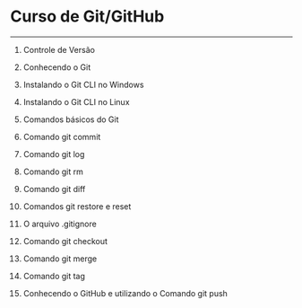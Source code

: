 # Curso de Git/GitHub

<hr>

1. Controle de Versão
2. Conhecendo o Git

3. Instalando o Git CLI no Windows

4. Instalando o Git CLI no Linux

5. Comandos básicos do Git

6. Comando git commit

7. Comando git log

8. Comando git rm

9. Comando git diff
10. Comandos git restore e reset
11. O arquivo .gitignore
12. Comando git checkout
13. Comando  git merge
14. Comando git tag
15. Conhecendo o GitHub e utilizando o Comando git push
